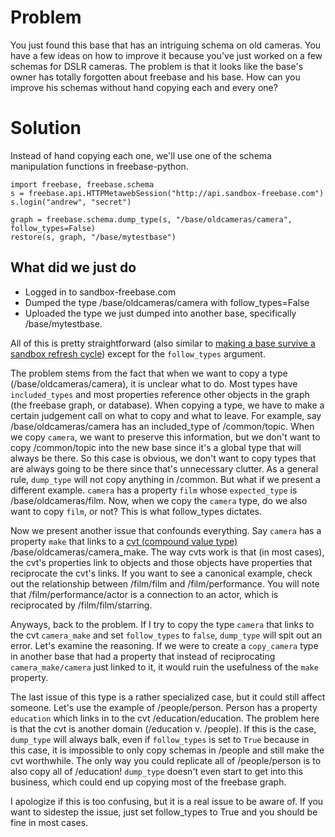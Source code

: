 # Problem #
You just found this base that has an intriguing schema on old cameras. You have a few ideas on how to improve it because you've just worked on a few schemas for DSLR cameras. The problem is that it looks like the base's owner has totally forgotten about freebase and his base. How can you improve his schemas without hand copying each and every one?

# Solution #
Instead of hand copying each one, we'll use one of the schema manipulation functions in freebase-python.

```
import freebase, freebase.schema
s = freebase.api.HTTPMetawebSession("http://api.sandbox-freebase.com")
s.login("andrew", "secret")

graph = freebase.schema.dump_type(s, "/base/oldcameras/camera", follow_types=False)
restore(s, graph, "/base/mytestbase")
```

## What did we just do ##
  * Logged in to sandbox-freebase.com
  * Dumped the type /base/oldcameras/camera with follow\_types=False
  * Uploaded the type we just dumped into another base, specifically /base/mytestbase.

All of this is pretty straightforward (also similar to [making a base survive a sandbox refresh cycle](SandboxRefresh.md)) except for the `follow_types` argument.

The problem stems from the fact that when we want to copy a type (/base/oldcameras/camera), it is unclear what to do. Most types have `included_types` and most properties reference other objects in the graph (the freebase graph, or database). When copying a type, we have to make a certain judgement call on what to copy and what to leave. For example, say /base/oldcameras/camera has an included\_type of /common/topic. When we copy `camera`, we want to preserve this information, but we don't want to copy /common/topic into the new base since it's a global type that will always be there. So this case is obvious, we don't want to copy types that are always going to be there since that's unnecessary clutter. As a general rule, `dump_type` will not copy anything in /common. But what if we present a different example. `camera` has a property `film` whose `expected_type` is /base/oldcameras/film. Now, when we copy the `camera` type, do we also want to copy `film`, or not? This is what follow\_types dictates.

Now we present another issue that confounds everything. Say `camera` has a property `make` that links to a [cvt (compound value type)](http://www.freebase.com/view/en/compound_value_type_cvt_definition) /base/oldcameras/camera\_make. The way cvts work is that (in most cases), the cvt's properties link to objects and those objects have properties that reciprocate the cvt's links. If you want to see a canonical example, check out the relationship between /film/film and /film/performance. You will note that /film/performance/actor is a connection to an actor, which is reciprocated by /film/film/starring.

Anyways, back to the problem. If I try to copy the type `camera` that links to the cvt `camera_make` and set `follow_types` to `false`, `dump_type` will spit out an error. Let's examine the reasoning. If we were to create a `copy_camera` type in another base that had a property that instead of reciprocating `camera_make/camera` just linked to it, it would ruin the usefulness of the `make` property.

The last issue of this type is a rather specialized case, but it could still affect someone. Let's use the example of /people/person. Person has a property `education` which links in to the cvt /education/education. The problem here is that the cvt is another domain (/education v. /people). If this is the case, `dump_type` will always balk, even if `follow_types` is set to `True` because in this case, it is impossible to only copy schemas in /people and still make the cvt worthwhile. The only way you could replicate all of /people/person is to also copy all of /education! `dump_type` doesn't even start to get into this business, which could end up copying most of the freebase graph.

I apologize if this is too confusing, but it is a real issue to be aware of. If you want to sidestep the issue, just set follow\_types to True and you should be fine in most cases.